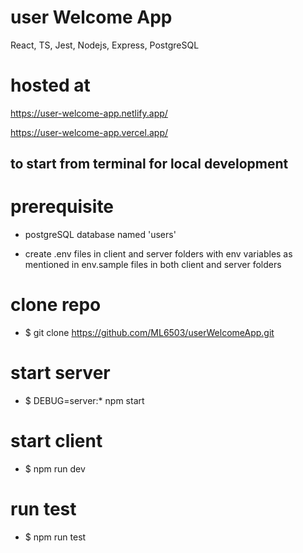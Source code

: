# user Welcome App

React, TS, Jest, Nodejs, Express, PostgreSQL

# hosted at 

https://user-welcome-app.netlify.app/

https://user-welcome-app.vercel.app/


## to start from terminal for local development

# prerequisite 

- postgreSQL database named 'users'

- create .env files in client and server folders
with env variables as mentioned in env.sample files
in both client and server folders

# clone repo

- $ git clone https://github.com/ML6503/userWelcomeApp.git


# start server 

- $ DEBUG=server:\* npm start

# start client

- $ npm run dev

# run test 
- $ npm run test